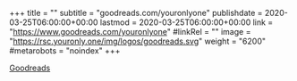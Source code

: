 +++
title = ""
subtitle = "goodreads.com/youronlyone"
publishdate = 2020-03-25T06:00:00+00:00
lastmod = 2020-03-25T06:00:00+00:00
link = "https://www.goodreads.com/youronlyone"
#linkRel = ""
image = "https://rsc.youronly.one/img/logos/goodreads.svg"
weight = "6200"
#metarobots = "noindex"
+++

[Goodreads](https://www.goodreads.com/youronlyone "Goodreads")

